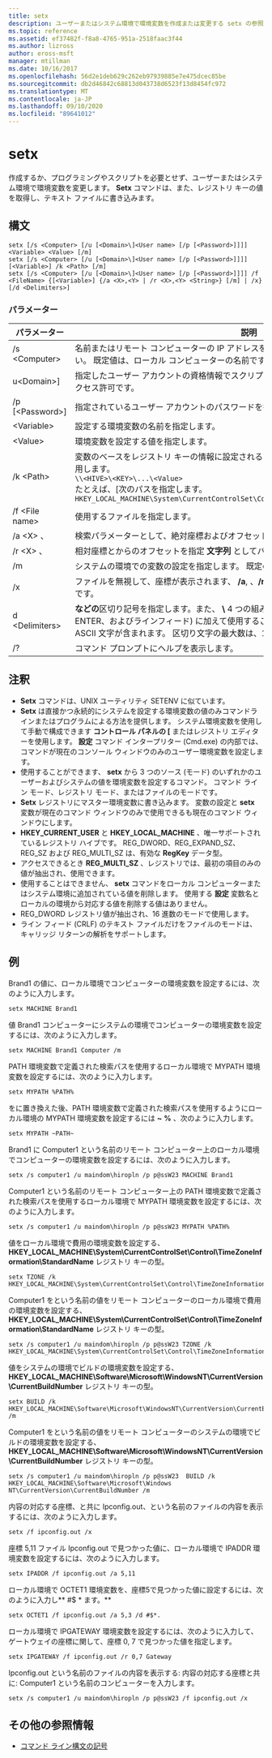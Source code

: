 ```yaml
---
title: setx
description: ユーザーまたはシステム環境で環境変数を作成または変更する setx の参照記事。プログラミングやスクリプトは必要ありません。
ms.topic: reference
ms.assetid: ef37482f-f8a8-4765-951a-2518faac3f44
ms.author: lizross
author: eross-msft
manager: mtillman
ms.date: 10/16/2017
ms.openlocfilehash: 56d2e1deb629c262eb97939885e7e475dcec85be
ms.sourcegitcommit: db2d46842c68813d043738d6523f13d8454fc972
ms.translationtype: MT
ms.contentlocale: ja-JP
ms.lasthandoff: 09/10/2020
ms.locfileid: "89641012"
---
```

# <a name="setx"></a>setx

作成するか、プログラミングやスクリプトを必要とせず、ユーザーまたはシステム環境で環境変数を変更します。 **Setx** コマンドは、また、レジストリ キーの値を取得し、テキスト ファイルに書き込みます。



## <a name="syntax"></a>構文

```
setx [/s <Computer> [/u [<Domain>\]<User name> [/p [<Password>]]]] <Variable> <Value> [/m]
setx [/s <Computer> [/u [<Domain>\]<User name> [/p [<Password>]]]] [<Variable>] /k <Path> [/m]
setx [/s <Computer> [/u [<Domain>\]<User name> [/p [<Password>]]]] /f <FileName> {[<Variable>] {/a <X>,<Y> | /r <X>,<Y> <String>} [/m] | /x} [/d <Delimiters>]
```

### <a name="parameters"></a>パラメーター

|         パラメーター          |                                                                                                                                              説明                                                                                                                                              |
|----------------------------|-------------------------------------------------------------------------------------------------------------------------------------------------------------------------------------------------------------------------------------------------------------------------------------------------------|
|       /s \<Computer>       |                                                                                  名前またはリモート コンピューターの IP アドレスを指定します。 円記号を使用しないでください。 既定値は、ローカル コンピューターの名前です。                                                                                  |
| u\<Domain>\]<User name> |                                                                                           指定したユーザー アカウントの資格情報でスクリプトを実行します。 既定値は、システムのアクセス許可です。                                                                                            |
|      /p [\<Password>]      |                                                                                                         指定されているユーザー アカウントのパスワードを指定します、 **/u** パラメーター。                                                                                                         |
|        \<Variable>         |                                                                                                                 設定する環境変数の名前を指定します。                                                                                                                  |
|          \<Value>          |                                                                                                                環境変数を設定する値を指定します。                                                                                                                 |
|         /k \<Path>         | 変数のベースをレジストリ キーの情報に設定されるように指定します。 P*パス* は次の構文を使用します。</br>`\\<HIVE>\<KEY>\...\<Value>`</br>たとえば、[次のパスを指定します。</br>`HKEY_LOCAL_MACHINE\System\CurrentControlSet\Control\TimeZoneInformation\StandardName` |
|      /f \<File name>       |                                                                                                                               使用するファイルを指定します。                                                                                                                                |
|        /a \<X> 、<Y>         |                                                                                                                    検索パラメーターとして、絶対座標およびオフセットを指定します。                                                                                                                    |
|   /r \<X> 、 <Y><String>   |                                                                                                            相対座標とからのオフセットを指定 **文字列** としてパラメーターを検索します。                                                                                                            |
|             /m             |                                                                                                システムの環境での変数の設定を指定します。 既定の設定は、ローカルの環境です。                                                                                                 |
|             /x             |                                                                                                       ファイルを無視して、座標が表示されます、 **/a**, 、**/r**, 、および **/d** コマンド ライン オプションです。                                                                                                        |
|      d \<Delimiters>      |                    **などの**区切り記号を指定します。また、 **\\** 4 つの組み込みの区切り記号 (スペース、タブ、ENTER、およびラインフィード) に加えて使用することもできます。 有効な区切り記号には、ASCII 文字が含まれます。 区切り文字の最大数は、15、組み込みの区切り記号を含みます。                    |
|             /?             |                                                                                                                                 コマンド プロンプトにヘルプを表示します。                                                                                                                                  |

## <a name="remarks"></a>注釈

-   **Setx** コマンドは、UNIX ユーティリティ SETENV に似ています。
-   **Setx** は直接かつ永続的にシステムを設定する環境変数の値のみコマンドラインまたはプログラムによる方法を提供します。 システム環境変数を使用して手動で構成できます **コントロール パネルの [** またはレジストリ エディターを使用します。 **設定** コマンド インタープリター (Cmd.exe) の内部では、コマンドが現在のコンソール ウィンドウのみのユーザー環境変数を設定します。
-   使用することができます、 **setx** から 3 つのソース (モード) のいずれかのユーザーおよびシステムの値を環境変数を設定するコマンド。 コマンド ライン モード、レジストリ モード、またはファイルのモードです。
-   **Setx** レジストリにマスター環境変数に書き込みます。 変数の設定と **setx** 変数が現在のコマンド ウィンドウのみで使用できるも現在のコマンド ウィンドウにします。
-   **HKEY_CURRENT_USER** と **HKEY_LOCAL_MACHINE** 、唯一サポートされているレジストリ ハイブです。 REG_DWORD、REG_EXPAND_SZ、REG_SZ および REG_MULTI_SZ は、有効な **RegKey** データ型。
-   アクセスできるとき **REG_MULTI_SZ** 、レジストリでは、最初の項目のみの値が抽出され、使用できます。
-   使用することはできません、 **setx** コマンドをローカル コンピューターまたはシステム環境に追加されている値を削除します。 使用する **設定** 変数名とローカルの環境から対応する値を削除する値はありません。
-   REG_DWORD レジストリ値が抽出され、16 進数のモードで使用します。
-   ライン フィード (CRLF) のテキスト ファイルだけをファイルのモードは、キャリッジ リターンの解析をサポートします。

## <a name="examples"></a>例

Brand1 の値に、ローカル環境でコンピューターの環境変数を設定するには、次のように入力します。
```
setx MACHINE Brand1
```
値 Brand1 コンピューターにシステムの環境でコンピューターの環境変数を設定するには、次のように入力します。
```
setx MACHINE Brand1 Computer /m
```
PATH 環境変数で定義された検索パスを使用するローカル環境で MYPATH 環境変数を設定するには、次のように入力します。
```
setx MYPATH %PATH%
```
をに置き換えた後、PATH 環境変数で定義された検索パスを使用するようにローカル環境の MYPATH 環境変数を設定するには **~** **%** 、次のように入力します。
```
setx MYPATH ~PATH~
```
Brand1 に Computer1 という名前のリモート コンピューター上のローカル環境でコンピューターの環境変数を設定するには、次のように入力します。
```
setx /s computer1 /u maindom\hiropln /p p@ssW23 MACHINE Brand1
```
Computer1 という名前のリモート コンピューター上の PATH 環境変数で定義された検索パスを使用するローカル環境で MYPATH 環境変数を設定するには、次のように入力します。
```
setx /s computer1 /u maindom\hiropln /p p@ssW23 MYPATH %PATH%
```
値をローカル環境で費用の環境変数を設定する、 **HKEY_LOCAL_MACHINE\System\CurrentControlSet\Control\TimeZoneInformation\StandardName** レジストリ キーの型。
```
setx TZONE /k HKEY_LOCAL_MACHINE\System\CurrentControlSet\Control\TimeZoneInformation\StandardName
```
Computer1 をという名前の値をリモート コンピューターのローカル環境で費用の環境変数を設定する、 **HKEY_LOCAL_MACHINE\System\CurrentControlSet\Control\TimeZoneInformation\StandardName** レジストリ キーの型。
```
setx /s computer1 /u maindom\hiropln /p p@ssW23 TZONE /k HKEY_LOCAL_MACHINE\System\CurrentControlSet\Control\TimeZoneInformation\StandardName
```
値をシステムの環境でビルドの環境変数を設定する、 **HKEY_LOCAL_MACHINE\Software\Microsoft\WindowsNT\CurrentVersion\CurrentBuildNumber** レジストリ キーの型。
```
setx BUILD /k HKEY_LOCAL_MACHINE\Software\Microsoft\WindowsNT\CurrentVersion\CurrentBuildNumber /m
```
Computer1 をという名前の値をリモート コンピューターのシステムの環境でビルドの環境変数を設定する、 **HKEY_LOCAL_MACHINE\Software\Microsoft\WindowsNT\CurrentVersion\CurrentBuildNumber** レジストリ キーの型。
```
setx /s computer1 /u maindom\hiropln /p p@ssW23  BUILD /k HKEY_LOCAL_MACHINE\Software\Microsoft\Windows NT\CurrentVersion\CurrentBuildNumber /m
```
内容の対応する座標、と共に Ipconfig.out、という名前のファイルの内容を表示するには、次のように入力します。
```
setx /f ipconfig.out /x
```
座標 5,11 ファイル Ipconfig.out で見つかった値に、ローカル環境で IPADDR 環境変数を設定するには、次のように入力します。
```
setx IPADDR /f ipconfig.out /a 5,11
```
ローカル環境で OCTET1 環境変数を、座標5で見つかった値に設定するには、次のように入力し** #$ \* ます。**
```
setx OCTET1 /f ipconfig.out /a 5,3 /d #$*.
```
ローカル環境で IPGATEWAY 環境変数を設定するには、次のように入力して、ゲートウェイの座標に関して、座標 0, 7 で見つかった値を指定します。
```
setx IPGATEWAY /f ipconfig.out /r 0,7 Gateway
```
Ipconfig.out という名前のファイルの内容を表示する: 内容の対応する座標と共に: Computer1 という名前のコンピューターを入力します。
```
setx /s computer1 /u maindom\hiropln /p p@ssW23 /f ipconfig.out /x
```

## <a name="additional-references"></a>その他の参照情報

- [コマンド ライン構文の記号](command-line-syntax-key.md)